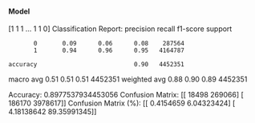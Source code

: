 #### Model
[1 1 1 ... 1 1 0]
Classification Report:
              precision    recall  f1-score   support

           0       0.09      0.06      0.08    287564
           1       0.94      0.96      0.95   4164787

    accuracy                           0.90   4452351
   macro avg       0.51      0.51      0.51   4452351
weighted avg       0.88      0.90      0.89   4452351

Accuracy: 0.8977537934453056
Confusion Matrix:
[[  18498  269066]
 [ 186170 3978617]]
Confusion Matrix (%):
[[ 0.4154659   6.04323424]
 [ 4.18138642 89.35991345]]
